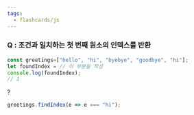 ```yaml
---
tags:
  - flashcards/js
---
```

### Q : 조건과 일치하는 첫 번째 원소의 인덱스를 반환
```js
const greetings=["hello", "hi", "byebye", "goodbye", "hi"];
let foundIndex = // 이 부분을 작성
console.log(foundIndex);
// 1
```
?
```js
greetings.findIndex(e => e === "hi");
```
